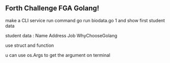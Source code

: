 ## Forth Challenge FGA Golang!

make a CLI service
run command go run biodata.go 1 and show first student data

student data :
Name
Address
Job
WhyChooseGolang

use struct and function

u can use os.Args to get the argument on terminal